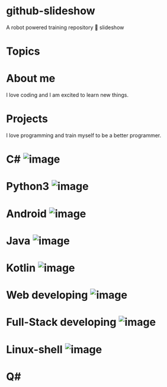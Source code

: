 # github-slideshow
A robot powered training repository :robot: slideshow

# Topics

# About me

I love coding and I am excited to learn new things.

# Projects 

I love programming and train myself to be a better programmer.

# C# ![image](https://user-images.githubusercontent.com/68805670/135895177-da798fc5-9d22-4691-899f-f43b37c317df.png)

# Python3 ![image](https://user-images.githubusercontent.com/68805670/135895309-cee09eeb-97f6-4a8b-834a-7f9b0e0eef6f.png)

# Android ![image](https://user-images.githubusercontent.com/68805670/135895357-e5817eb8-dd88-4791-87f6-1efe91301f7b.png)

# Java ![image](https://user-images.githubusercontent.com/68805670/135895412-72189b30-3c23-4075-a2ed-44fff6309b9b.png)

# Kotlin ![image](https://user-images.githubusercontent.com/68805670/135895493-c5384440-cf93-49e2-8d03-9185f6d5c7a8.png)

# Web developing ![image](https://user-images.githubusercontent.com/68805670/135895712-c7a6e2d0-62a7-4f94-8740-919d0092e196.png)

# Full-Stack developing ![image](https://user-images.githubusercontent.com/68805670/135895741-7e0a3144-b9d2-442b-8366-7b685464dc7a.png)

# Linux-shell ![image](https://user-images.githubusercontent.com/68805670/135895812-9483cac3-e669-4cc8-a2fd-22a5c2cb4837.png)

# Q#
